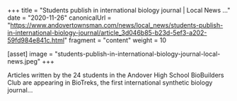 +++
title = "Students publish in international biology journal | Local News ..."
date = "2020-11-26"
canonicalUrl = "https://www.andovertownsman.com/news/local_news/students-publish-in-international-biology-journal/article_3d046b85-b23d-5ef3-a202-59fd984e841c.html"
fragment = "content"
weight = 10

[asset]
    image = "students-publish-in-international-biology-journal-local-news.jpeg"
+++

Articles written by the 24 students in the Andover High School BioBuilders 
Club are appearing in BioTreks, the first international synthetic biology 
journal...
